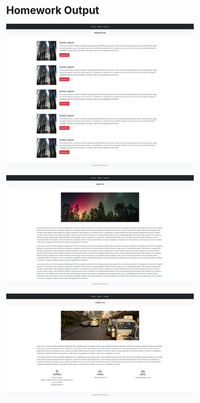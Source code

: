 # Homework Output

![Homework Output 1](./output/output1.png)

![Homework Output 2](./output/output2.png)

![Homework Output 3](./output/output3.png)
